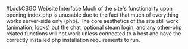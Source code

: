 #LockCSGO Website Interface
Much of the site's functionality upon opening index.php is unusable due to the fact that much of everything works server-side only (php). The core aesthetics of the site still work (animation, looks) but the chat, optional steam login, and any other-php related functions will not work unless connected to a host and have the correctly installed php installation requirements to run.
